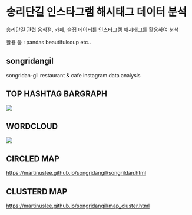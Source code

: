 # 송리단길 인스타그램 해시태그 데이터 분석
송리단길 관련 음식점, 카페, 술집 데이터를 인스타그램 해시태그를 활용하여 분석

활용 툴 : pandas beautifulsoup etc..

## songridangil 
songridan-gil restaurant &amp; cafe instagram data analysis

## TOP HASHTAG BARGRAPH
<img src="https://user-images.githubusercontent.com/70839563/104911146-bd0f5b00-59cd-11eb-8be0-8d2eb3dfe3ad.png">

## WORDCLOUD
<img src="https://user-images.githubusercontent.com/70839563/104911096-ab2db800-59cd-11eb-9baf-a698caa5a7fe.png">

## CIRCLED MAP
https://martinuslee.github.io/songridangil/songrildan.html

## CLUSTERD MAP
https://martinuslee.github.io/songridangil/map_cluster.html

